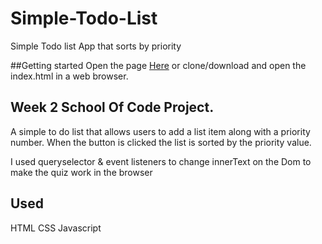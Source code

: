 # Simple-Todo-List
Simple Todo list App that sorts by priority

##Getting started 
Open the page <a href="https://jojokcreator.github.io/simple-Todo-List/">Here<a/> or clone/download and open the index.html in a web browser.

## Week 2 School Of Code Project.
A simple to do list that allows users to add a list item along with a priority number. When the button is clicked the list is sorted by the priority value.

I used queryselector & event listeners to change innerText on the Dom to make the quiz work in the browser 

## Used
HTML
CSS
Javascript
